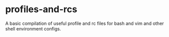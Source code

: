# profiles-and-rcs
A basic compilation of useful profile and rc files for bash and vim and other shell environment configs. 
